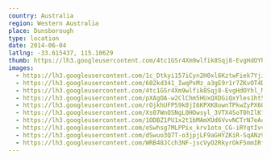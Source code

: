 ```yaml
---
country: Australia
region: Western Australia
place: Dunsborough
type: location
date: 2014-06-04
latlng: -33.615437, 115.10629
thumb: https://lh3.googleusercontent.com/4tc1GSr4Xm9wlfik8Sqj8-EvgHdOYhl_MKybljqL3jsk4M0eSFR5yjIbOicI6FW2ZNj5DucDXpZ1JbPKhH8wLa4JTMJIBMeyGqq2iwpk6ZvIYosN6wb_5FJPwNGuqaFBHAUhnTqS1g
images:
  - https://lh3.googleusercontent.com/1c_Dtkyi157iCyn2H0xl6KztwFiek7Yjilwx6061jtu1YLBofE0j5nDCgO8vb-6EXGYaZw1YZasc6JUVuArWDml_-CTrTcSIhX60VUSdkUnqrjt3VBNiIDk0s9IMmmhxpbGWHdjYSA
  - https://lh3.googleusercontent.com/602kd341_IwqPxMz_a3gE9r1r7ZKvOT4D09D6WKq3RcHABdGzcntbytiYzPx21Re00o2wXz_bI3tk9HGxtTI7XO82cjqjC5Q-wpUkMLtFx4202OBG17-yiSdJ6VNqjRDkiC2xhgj5A
  - https://lh3.googleusercontent.com/4tc1GSr4Xm9wlfik8Sqj8-EvgHdOYhl_MKybljqL3jsk4M0eSFR5yjIbOicI6FW2ZNj5DucDXpZ1JbPKhH8wLa4JTMJIBMeyGqq2iwpk6ZvIYosN6wb_5FJPwNGuqaFBHAUhnTqS1g
  - https://lh3.googleusercontent.com/pXAgOA-w2ClChm5HUxQXDGiQxYles1ht5XPWXhxmz466Pu1ZHXX5HqP9On2NPYV8BOuQLt_sdzBUGzNTj03vEI_pDMrdrZaV15N9d4ulDktRf7YymOXxwtcsH8aJbD_b0u16DibpiQ
  - https://lh3.googleusercontent.com/rOjkhUFP59k8jI6KPXK8ownTPkwZyPX6Q8wYgnwMT8b8vzWnUOLb-5ZTCid9fHaIVS_2NWyWg5W_xzGIteapFqg79tHtQr72l4nyOC5K7xqX8BKaiP560L24OMsTz9Wo-M43mEgayg
  - https://lh3.googleusercontent.com/Xs07WnOSNgL0HOwsyl_3VTX4SoT0hIlKfpZsJIRPS5WDXXDrK5fqaeFN1R-gFosvfWhAnss75138wxXPNWq0u7aZCDNQVngP5uKrqY3s4Q__PFV7VqJYl8xusOli5EJpvtfZrQr38Q
  - https://lh3.googleusercontent.com/1ODBZ1PU1x2t1bMAmXUd6VvvNCTrN7eAc7B4hKsJi428NEY40kmNZoTogvVbZ3x1EO-GC8nxNl_fYBzy9n_8R2TxYx_PDNS4sL1OnPjvOZX4wejOZ815r456Nhf9i1U5JlBajxQeqw
  - https://lh3.googleusercontent.com/oSwhsg7MLPPix_krv1oto_CG-iRYqtIvvRPZWdbLMqPE5G-7PkmVsZvj3JoL9AFRyuQlQ0S6K51UiXUNX0PnLyR8SKbzGLEXGkHtipVzlz3n_9vrQOYBql0PRhtSQQI3-6686d3GHw
  - https://lh3.googleusercontent.com/dSwuo3Q7T-o3jpjLF9aGHYZKiR-SqANz9U3evWgoAOd01BLqNhSX1xf6qB0xTSYQK42oPW18fxPjPB26-nXLg3zJRd7gFwJ3hK56Ii5fJda0rC8wfym6ptPcVSKGF_5WHRu8eJWqpg
  - https://lh3.googleusercontent.com/WRB48JCch3NF-jscVyO2RkyrOkF5mmIRfGhaYlwB0jl-R_V6b_5NFHziB_2lvVnnU3zBCPMCllKqs1NrMgaZok9OfqadfQCbYjeGAWSjBVh-SV8XX5YPBsxz1N8EyEP5L1l12oWTKg
---
```


